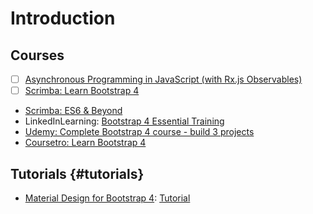 # Introduction

## Courses

* [ ] [Asynchronous Programming in JavaScript \(with Rx.js Observables\)](https://app.pluralsight.com/library/courses/asynchronous-javascript-rxjs-observables/table-of-contents)
* [ ] [Scrimba: Learn Bootstrap 4](https://scrimba.com/g/gbootstrap4)​
* ​[Scrimba: ES6 & Beyond](https://scrimba.com/playlist/p4Mrt9)​
* LinkedInLearning: [Bootstrap 4 Essential Training](https://www.linkedin.com/learning/bootstrap-4-essential-training)​
* ​[Udemy: Complete Bootstrap 4 course - build 3 projects](https://www.udemy.com/bootstrap-4-tutorials/learn/v4/overview)​
* ​[Coursetro: Learn Bootstrap 4](https://coursetro.com/posts/code/130/Learn-Bootstrap-4-Final-in-2018-with-our-Free-Crash-Course)​

## Tutorials {#tutorials}

*  [Material Design for Bootstrap 4](https://mdbootstrap.com/): [Tutorial](https://mdbootstrap.com/bootstrap-tutorial/)​

